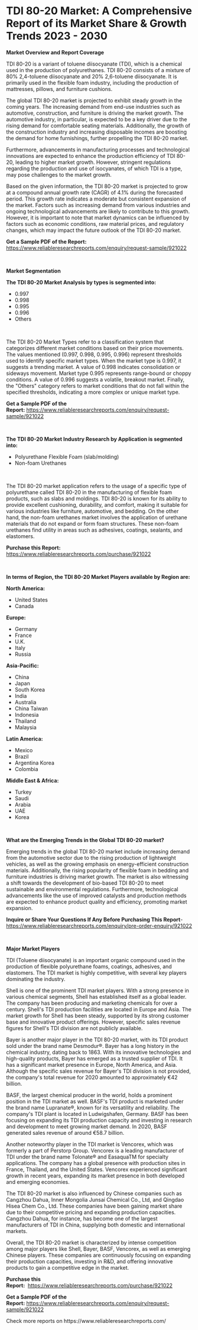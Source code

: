 <p><h1>TDI 80-20 Market: A Comprehensive Report of its Market Share & Growth Trends 2023 - 2030</h1></p><p><strong>Market Overview and Report Coverage</strong></p>
<p><p>TDI 80-20 is a variant of toluene diisocyanate (TDI), which is a chemical used in the production of polyurethanes. TDI 80-20 consists of a mixture of 80% 2,4-toluene diisocyanate and 20% 2,6-toluene diisocyanate. It is primarily used in the flexible foam industry, including the production of mattresses, pillows, and furniture cushions.</p><p>The global TDI 80-20 market is projected to exhibit steady growth in the coming years. The increasing demand from end-use industries such as automotive, construction, and furniture is driving the market growth. The automotive industry, in particular, is expected to be a key driver due to the rising demand for comfortable seating materials. Additionally, the growth of the construction industry and increasing disposable incomes are boosting the demand for home furnishings, further propelling the TDI 80-20 market.</p><p>Furthermore, advancements in manufacturing processes and technological innovations are expected to enhance the production efficiency of TDI 80-20, leading to higher market growth. However, stringent regulations regarding the production and use of isocyanates, of which TDI is a type, may pose challenges to the market growth.</p><p>Based on the given information, the TDI 80-20 market is projected to grow at a compound annual growth rate (CAGR) of 4.1% during the forecasted period. This growth rate indicates a moderate but consistent expansion of the market. Factors such as increasing demand from various industries and ongoing technological advancements are likely to contribute to this growth. However, it is important to note that market dynamics can be influenced by factors such as economic conditions, raw material prices, and regulatory changes, which may impact the future outlook of the TDI 80-20 market.</p></p>
<p><strong>Get a Sample PDF of the Report:</strong> <a href="https://www.reliableresearchreports.com/enquiry/request-sample/921022">https://www.reliableresearchreports.com/enquiry/request-sample/921022</a></p>
<p>&nbsp;</p>
<p><strong>Market Segmentation</strong></p>
<p><strong>The TDI 80-20 Market Analysis by types is segmented into:</strong></p>
<p><ul><li>0.997</li><li>0.998</li><li>0.995</li><li>0.996</li><li>Others</li></ul></p>
<p>&nbsp;</p>
<p><p>The TDI 80-20 Market Types refer to a classification system that categorizes different market conditions based on their price movements. The values mentioned (0.997, 0.998, 0.995, 0.996) represent thresholds used to identify specific market types. When the market type is 0.997, it suggests a trending market. A value of 0.998 indicates consolidation or sideways movement. Market type 0.995 represents range-bound or choppy conditions. A value of 0.996 suggests a volatile, breakout market. Finally, the "Others" category refers to market conditions that do not fall within the specified thresholds, indicating a more complex or unique market type.</p></p>
<p><strong>Get a Sample PDF of the Report:</strong>&nbsp;<a href="https://www.reliableresearchreports.com/enquiry/request-sample/921022">https://www.reliableresearchreports.com/enquiry/request-sample/921022</a></p>
<p>&nbsp;</p>
<p><strong>The TDI 80-20 Market Industry Research by Application is segmented into:</strong></p>
<p><ul><li>Polyurethane Flexible Foam (slab/molding)</li><li>Non-foam Urethanes</li></ul></p>
<p>&nbsp;</p>
<p><p>The TDI 80-20 market application refers to the usage of a specific type of polyurethane called TDI 80-20 in the manufacturing of flexible foam products, such as slabs and moldings. TDI 80-20 is known for its ability to provide excellent cushioning, durability, and comfort, making it suitable for various industries like furniture, automotive, and bedding. On the other hand, the non-foam urethanes market involves the application of urethane materials that do not expand or form foam structures. These non-foam urethanes find utility in areas such as adhesives, coatings, sealants, and elastomers.</p></p>
<p><strong>Purchase this Report:</strong>&nbsp; <a href="https://www.reliableresearchreports.com/purchase/921022">https://www.reliableresearchreports.com/purchase/921022</a></p>
<p>&nbsp;</p>
<p><strong>In terms of Region, the TDI 80-20 Market Players available by Region are:</strong></p>
<p>
    <p> <strong> North America: </strong>
        <ul>
            <li>United States</li>
            <li>Canada</li>
        </ul>
        </p> 
    <p> <strong> Europe: </strong>
        <ul>
            <li>Germany</li>
            <li>France</li>
            <li>U.K.</li>
            <li>Italy</li>
            <li>Russia</li>
        </ul>
        </p> 
    <p> <strong> Asia-Pacific: </strong>
        <ul>
            <li>China</li>
            <li>Japan</li>
            <li>South Korea</li>
            <li>India</li>
            <li>Australia</li>
            <li>China Taiwan</li>
            <li>Indonesia</li>
            <li>Thailand</li>
            <li>Malaysia</li>
        </ul>
        </p> 
    <p> <strong> Latin America: </strong>
        <ul>
            <li>Mexico</li>
            <li>Brazil</li>
            <li>Argentina Korea</li>
            <li>Colombia</li>
        </ul>
        </p> 
    <p> <strong> Middle East & Africa: </strong>
        <ul>
            <li>Turkey</li>
            <li>Saudi</li>
            <li>Arabia</li>
            <li>UAE</li>
            <li>Korea</li>
        </ul>
    </p>
    </p>
<p>&nbsp;</p>
<p><strong>What are the Emerging Trends in the Global TDI 80-20 market?</strong></p>
<p><p>Emerging trends in the global TDI 80-20 market include increasing demand from the automotive sector due to the rising production of lightweight vehicles, as well as the growing emphasis on energy-efficient construction materials. Additionally, the rising popularity of flexible foam in bedding and furniture industries is driving market growth. The market is also witnessing a shift towards the development of bio-based TDI 80-20 to meet sustainable and environmental regulations. Furthermore, technological advancements like the use of improved catalysts and production methods are expected to enhance product quality and efficiency, promoting market expansion.</p></p>
<p><strong>Inquire or Share Your Questions If Any Before Purchasing This Report</strong>- <a href="https://www.reliableresearchreports.com/enquiry/pre-order-enquiry/921022">https://www.reliableresearchreports.com/enquiry/pre-order-enquiry/921022</a></p>
<p>&nbsp;</p>
<p><strong>Major Market Players</strong></p>
<p><p>TDI (Toluene diisocyanate) is an important organic compound used in the production of flexible polyurethane foams, coatings, adhesives, and elastomers. The TDI market is highly competitive, with several key players dominating the industry.</p><p>Shell is one of the prominent TDI market players. With a strong presence in various chemical segments, Shell has established itself as a global leader. The company has been producing and marketing chemicals for over a century. Shell's TDI production facilities are located in Europe and Asia. The market growth for Shell has been steady, supported by its strong customer base and innovative product offerings. However, specific sales revenue figures for Shell's TDI division are not publicly available.</p><p>Bayer is another major player in the TDI 80-20 market, with its TDI product sold under the brand name Desmodur®. Bayer has a long history in the chemical industry, dating back to 1863. With its innovative technologies and high-quality products, Bayer has emerged as a trusted supplier of TDI. It has a significant market presence in Europe, North America, and Asia. Although the specific sales revenue for Bayer's TDI division is not provided, the company's total revenue for 2020 amounted to approximately €42 billion.</p><p>BASF, the largest chemical producer in the world, holds a prominent position in the TDI market as well. BASF's TDI product is marketed under the brand name Lupranate®, known for its versatility and reliability. The company's TDI plant is located in Ludwigshafen, Germany. BASF has been focusing on expanding its TDI production capacity and investing in research and development to meet growing market demand. In 2020, BASF generated sales revenue of around €58.7 billion.</p><p>Another noteworthy player in the TDI market is Vencorex, which was formerly a part of Perstorp Group. Vencorex is a leading manufacturer of TDI under the brand name Tolonate® and EasaquaTM for specialty applications. The company has a global presence with production sites in France, Thailand, and the United States. Vencorex experienced significant growth in recent years, expanding its market presence in both developed and emerging economies.</p><p>The TDI 80-20 market is also influenced by Chinese companies such as Cangzhou Dahua, Inner Mongolia Junsai Chemical Co., Ltd, and Qingdao Hisea Chem Co., Ltd. These companies have been gaining market share due to their competitive pricing and expanding production capacities. Cangzhou Dahua, for instance, has become one of the largest manufacturers of TDI in China, supplying both domestic and international markets.</p><p>Overall, the TDI 80-20 market is characterized by intense competition among major players like Shell, Bayer, BASF, Vencorex, as well as emerging Chinese players. These companies are continuously focusing on expanding their production capacities, investing in R&D, and offering innovative products to gain a competitive edge in the market.</p></p>
<p><strong>Purchase this Report:</strong>&nbsp;&nbsp;<a href="https://www.reliableresearchreports.com/purchase/921022">https://www.reliableresearchreports.com/purchase/921022</a></p>
<p></p>
<p><strong>Get a Sample PDF of the Report:</strong>&nbsp;<a href="https://www.reliableresearchreports.com/enquiry/request-sample/921022">https://www.reliableresearchreports.com/enquiry/request-sample/921022</a></p>
<p>Check more reports on https://www.reliableresearchreports.com/</p>